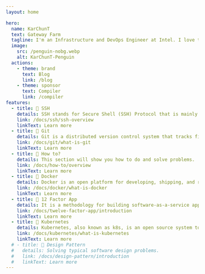 ```yaml
---
layout: home

hero:
  name: KarChunT
  text: Gateway Farm
  tagline: I'm an Infrastructure and DevOps Engineer at Intel. I love to code and design software architecture.
  image:
    src: /penguin-nobg.webp
    alt: KarChunT-Penguin
  actions:
    - theme: brand
      text: Blog
      link: /blog
    - theme: sponsor
      text: Compiler
      link: /compiler
features:
  - title: 🍇 SSH
    details: SSH stands for Secure Shell (SSH) Protocol that is mainly used to connect to a Linux server remotely.
    link: /docs/ssh/ssh-overview
    linkText: Learn more
  - title: 🍈 Git
    details: Git is a distributed version control system that tracks file changes.
    link: /docs/git/what-is-git
    linkText: Learn more
  - title: 🥥 How to?
    details: This section will show you how to do and solve problems.
    link: /docs/how-to/overview
    linkText: Learn more
  - title: 🍉 Docker
    details: Docker is an open platform for developing, shipping, and running applications.
    link: /docs/docker/what-is-docker
    linkText: Learn more
  - title: 🍊 12 Factor App
    details: It is a methodology for building software-as-a-service applications with best practices.
    link: /docs/twelve-factor-app/introduction
    linkText: Learn more
  - title: 🍍 Kubernetes
    details: Kubernetes, also known as k8s, is an open source system to deploy, scalwe, and manage containerized applications.
    link: /docs/kubernetes/what-is-kubernetes
    linkText: Learn more
  # - title: 🥑 Design Pattern
  #   details: Solving typical software design problems.
  #   link: /docs/design-pattern/introduction
  #   linkText: Learn more
---
```

